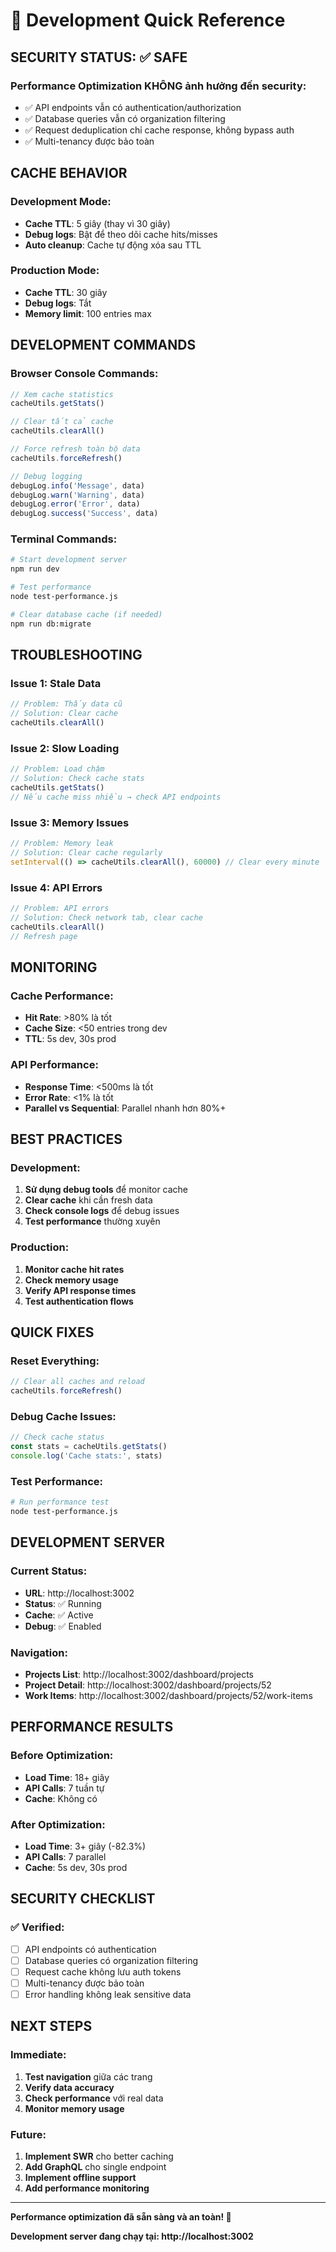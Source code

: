 # 🚀 Development Quick Reference

## **SECURITY STATUS: ✅ SAFE**

### **Performance Optimization KHÔNG ảnh hưởng đến security:**
- ✅ API endpoints vẫn có authentication/authorization
- ✅ Database queries vẫn có organization filtering  
- ✅ Request deduplication chỉ cache response, không bypass auth
- ✅ Multi-tenancy được bảo toàn

## **CACHE BEHAVIOR**

### **Development Mode:**
- **Cache TTL**: 5 giây (thay vì 30 giây)
- **Debug logs**: Bật để theo dõi cache hits/misses
- **Auto cleanup**: Cache tự động xóa sau TTL

### **Production Mode:**
- **Cache TTL**: 30 giây
- **Debug logs**: Tắt
- **Memory limit**: 100 entries max

## **DEVELOPMENT COMMANDS**

### **Browser Console Commands:**
```javascript
// Xem cache statistics
cacheUtils.getStats()

// Clear tất cả cache
cacheUtils.clearAll()

// Force refresh toàn bộ data
cacheUtils.forceRefresh()

// Debug logging
debugLog.info('Message', data)
debugLog.warn('Warning', data)
debugLog.error('Error', data)
debugLog.success('Success', data)
```

### **Terminal Commands:**
```bash
# Start development server
npm run dev

# Test performance
node test-performance.js

# Clear database cache (if needed)
npm run db:migrate
```

## **TROUBLESHOOTING**

### **Issue 1: Stale Data**
```javascript
// Problem: Thấy data cũ
// Solution: Clear cache
cacheUtils.clearAll()
```

### **Issue 2: Slow Loading**
```javascript
// Problem: Load chậm
// Solution: Check cache stats
cacheUtils.getStats()
// Nếu cache miss nhiều → check API endpoints
```

### **Issue 3: Memory Issues**
```javascript
// Problem: Memory leak
// Solution: Clear cache regularly
setInterval(() => cacheUtils.clearAll(), 60000) // Clear every minute
```

### **Issue 4: API Errors**
```javascript
// Problem: API errors
// Solution: Check network tab, clear cache
cacheUtils.clearAll()
// Refresh page
```

## **MONITORING**

### **Cache Performance:**
- **Hit Rate**: >80% là tốt
- **Cache Size**: <50 entries trong dev
- **TTL**: 5s dev, 30s prod

### **API Performance:**
- **Response Time**: <500ms là tốt
- **Error Rate**: <1% là tốt
- **Parallel vs Sequential**: Parallel nhanh hơn 80%+

## **BEST PRACTICES**

### **Development:**
1. **Sử dụng debug tools** để monitor cache
2. **Clear cache** khi cần fresh data
3. **Check console logs** để debug issues
4. **Test performance** thường xuyên

### **Production:**
1. **Monitor cache hit rates**
2. **Check memory usage**
3. **Verify API response times**
4. **Test authentication flows**

## **QUICK FIXES**

### **Reset Everything:**
```javascript
// Clear all caches and reload
cacheUtils.forceRefresh()
```

### **Debug Cache Issues:**
```javascript
// Check cache status
const stats = cacheUtils.getStats()
console.log('Cache stats:', stats)
```

### **Test Performance:**
```bash
# Run performance test
node test-performance.js
```

## **DEVELOPMENT SERVER**

### **Current Status:**
- **URL**: http://localhost:3002
- **Status**: ✅ Running
- **Cache**: ✅ Active
- **Debug**: ✅ Enabled

### **Navigation:**
- **Projects List**: http://localhost:3002/dashboard/projects
- **Project Detail**: http://localhost:3002/dashboard/projects/52
- **Work Items**: http://localhost:3002/dashboard/projects/52/work-items

## **PERFORMANCE RESULTS**

### **Before Optimization:**
- **Load Time**: 18+ giây
- **API Calls**: 7 tuần tự
- **Cache**: Không có

### **After Optimization:**
- **Load Time**: 3+ giây (-82.3%)
- **API Calls**: 7 parallel
- **Cache**: 5s dev, 30s prod

## **SECURITY CHECKLIST**

### **✅ Verified:**
- [ ] API endpoints có authentication
- [ ] Database queries có organization filtering
- [ ] Request cache không lưu auth tokens
- [ ] Multi-tenancy được bảo toàn
- [ ] Error handling không leak sensitive data

## **NEXT STEPS**

### **Immediate:**
1. **Test navigation** giữa các trang
2. **Verify data accuracy** 
3. **Check performance** với real data
4. **Monitor memory usage**

### **Future:**
1. **Implement SWR** cho better caching
2. **Add GraphQL** cho single endpoint
3. **Implement offline support**
4. **Add performance monitoring**

---

**Performance optimization đã sẵn sàng và an toàn! 🚀**

**Development server đang chạy tại: http://localhost:3002**

